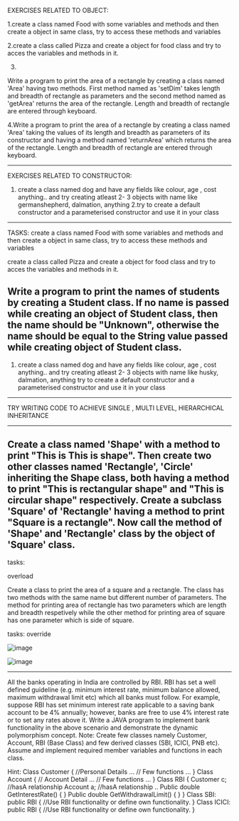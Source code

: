 EXERCISES RELATED TO OBJECT:

1.create a class named Food with some variables and methods and then  create a object in same class, try to access these methods and variables

2.create a class called Pizza and create a object for food class and try to acces the variables and methods in it. 

3.
Write a program to print the area of a rectangle by creating a class named 'Area' having two methods. First method named as 'setDim' takes length and breadth of rectangle as parameters and the second method named as 'getArea' returns the area of the rectangle. Length and breadth of rectangle are entered through keyboard.

4.Write a program to print the area of a rectangle by creating a class named 'Area' taking the values of its length and breadth as parameters of its constructor and having a method named 'returnArea' which returns the area of the rectangle. Length and breadth of rectangle are entered through keyboard.

----------------------------------
EXERCISES RELATED TO CONSTRUCTOR:
1. create a class named dog and have any fields like colour, age , cost anything.. and try creating atleast 2- 3 objects with name like germanshepherd, dalmation, anything
2.try to create a default constructor and a parameterised constructor and use it in your class

------------------------------------
TASKS:
create a class named Food with some variables and methods and then  create a object in same class, try to access these methods and variables

create a class called Pizza and create a object for food class and try to acces the variables and methods in it. 

Write a program to print the names of students by creating a Student class. If no name is passed while creating an object of Student class, then the name should be "Unknown", otherwise the name should be equal to the String value passed while creating object of Student class.
--------------------------------------------------------------------------------------------------------------------------
1. create a class named dog and have any fields like colour, age , cost anything.. and try creating atleast 2- 3 objects with name like husky, dalmation, anything
try to create a default constructor and a parameterised constructor and use it in your class

----------------------------------------------------------------------------------------------------------------------
TRY WRITING CODE TO ACHIEVE SINGLE , MULTI LEVEL, HIERARCHICAL INHERITANCE

-----------------------------------------------------------------------------------------------------------------------------
Create a class named 'Shape' with a method to print "This is This is shape". Then create two other classes named 'Rectangle', 'Circle' inheriting the Shape class, both having a method to print "This is rectangular shape" and "This is circular shape" respectively. Create a subclass 'Square' of 'Rectangle' having a method to print "Square is a rectangle". Now call the method of 'Shape' and 'Rectangle' class by the object of 'Square' class.
-------------------------------------------
tasks:

overload

Create a class to print the area of a square and a rectangle. The class has two methods with the same name but different number of parameters. The method for printing area of rectangle has two parameters which are length and breadth respetively while the other method for printing area of square has one parameter which is side of square.
 
 tasks: override
 
 ![image](https://user-images.githubusercontent.com/90038032/212380484-3d49fed7-1f67-43ba-b5d9-ca2580a81f1d.png)
  
![image](https://user-images.githubusercontent.com/90038032/212380642-032ee95e-9296-4626-bfa5-b5b9376e4de4.png)

------------------------------------------------------

All the banks operating in India are controlled by RBI. RBI has set a well defined guideline (e.g. minimum interest rate, minimum balance allowed, maximum withdrawal limit etc) which all banks must follow. For example, suppose RBI has set minimum interest rate applicable to a saving bank account to be 4% annually; however, banks are free to use 4% interest rate or to set any rates above it.
Write a JAVA program to implement bank functionality in the above scenario and demonstrate the dynamic polymorphism concept. Note: Create few classes namely Customer, Account, RBI (Base Class) and few derived classes (SBI, ICICI, PNB etc). Assume and implement required member variables and functions in each class.

Hint:
Class Customer
{
//Personal Details ...
// Few functions ...
}
Class Account
{
// Account Detail ...
// Few functions ...
}
Class RBI
{
Customer c; //hasA relationship
Account a; //hasA relationship
..
Public double GetInterestRate() { }
Public double GetWithdrawalLimit() { }
}
Class SBI: public RBI
{
//Use RBI functionality or define own functionality.
}
Class ICICI: public RBI
{
//Use RBI functionality or define own functionality.
}
